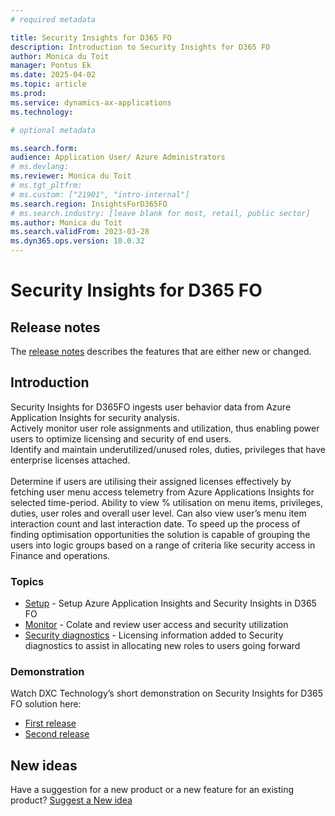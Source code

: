 ```yaml
---
# required metadata

title: Security Insights for D365 FO
description: Introduction to Security Insights for D365 FO
author: Monica du Toit
manager: Pontus Ek
ms.date: 2025-04-02
ms.topic: article
ms.prod: 
ms.service: dynamics-ax-applications
ms.technology: 

# optional metadata

ms.search.form: 
audience: Application User/ Azure Administrators
# ms.devlang: 
ms.reviewer: Monica du Toit
# ms.tgt_pltfrm: 
# ms.custom: ["21901", "intro-internal"]
ms.search.region: InsightsForD365FO
# ms.search.industry: [leave blank for most, retail, public sector]
ms.author: Monica du Toit
ms.search.validFrom: 2023-03-28
ms.dyn365.ops.version: 10.0.32
---
```


# Security Insights for D365 FO

## Release notes
The [release notes](Release-notes.md) describes the features that are either new or changed. 

## Introduction

Security Insights for D365FO ingests user behavior data from Azure Application Insights for security analysis. <br>
Actively monitor user role assignments and utilization, thus enabling power users to optimize licensing and security of end users. <br>
Identify and maintain underutilized/unused roles, duties, privileges that have enterprise licenses attached. <br> 
<br>
Determine if users are utilising their assigned licenses effectively by fetching user menu access telemetry from Azure Applications Insights for selected time-period. Ability to view % utilisation on menu items, privileges, duties, user roles and overall user level. Can also view user’s menu item interaction count and last interaction date. To speed up the process of finding optimisation opportunities the solution is capable of grouping the users into logic groups based on a range of criteria like security access in Finance and operations.


### Topics
- [Setup](Parameters.md) - Setup Azure Application Insights and Security Insights in D365 FO
- [Monitor](Review.md) - Colate and review user access and security utilization
- [Security diagnostics](Security-diagnostics.md) - Licensing information added to Security diagnostics to assist in allocating new roles to users going forward

### Demonstration

Watch DXC Technology’s short demonstration on Security Insights for D365 FO solution here:
- [First release](https://dynamics.dxc.technology/microsoft-dynamics-365/security-insights-for-microsoft-dynamics-365-fo-solution-to-optimise-your-user-licensing)
- [Second release](https://dynamics.dxc.technology/webinars/security-insights-for-d365fo)

## New ideas
Have a suggestion for a new product or a new feature for an existing product? [Suggest a New idea](https://forms.office.com/r/U9twpSt3in)
